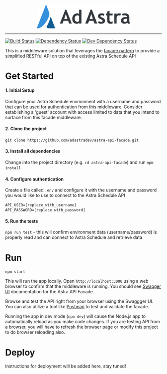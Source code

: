 <p align="center">
  <img width=300 src="assets/AdAstra_Logo.png">
</p>

***
[![Build Status](https://travis-ci.org/adastradev/astra-api-facade.svg?branch=master)](https://travis-ci.org/adastradev/astra-api-facade)
[![Dependency Status](https://david-dm.org/adastradev/astra-api-facade.svg)](https://david-dm.org/adastradev/astra-api-facade)
[![Dev Dependency Status](https://david-dm.org/adastradev/astra-api-facade/dev-status.svg)](https://david-dm.org/adastradev/astra-api-facade?type=dev)

This is a middleware solution that leverages the [facade pattern](https://en.wikipedia.org/wiki/Facade_pattern) to provide a simplified RESTful API on top of the existing Astra Schedule API

# Get Started

#### 1. Initial Setup

Configure your Astra Schedule envrionment with a username and password that can be used for authentication from this middleware. Consider establishing a 'guest' account with access limited to data that you intend to surface from this facade middleware.  

#### 2. Clone the project

`git clone https://github.com/adastradev/astra-api-facade.git`

#### 3. Install all dependencies
Change into the project directory (e.g. `cd astra-api-facade`) and run `npm install`

#### 4. Configure authentication

Create a file called `.env` and configure it with the username and password you would like to use to connect to the Astra Schedule API

```
API_USER=[replace_with_username]
API_PASSWORD=[replace with_password]
```

#### 5. Run the tests  
`npm run test` - this will confirm environment data (username/password) is properly read and can connect to Astra Schedule and retrieve data

# Run
`npm start`

This will run the app locally.  Open `http://localhost:3000` using a web browser to confirm that the middleware is running.  You should see [Swagger UI](https://github.com/swagger-api/swagger-ui) documentation for the Astra API Facade.  

Browse and test the API right from your browser using the Swaggger UI.  You can also utilize a tool like [Postman](https://www.getpostman.com/) to test and validate the facade.  

Running the app in dev mode (`npm dev`) will cause the Node.js app to automatically reload as you make code changes.  If you are testing API from a browser, you will have to refresh the browser page or modify this project to do browser reloading also.

# Deploy

Instructions for deployment will be added here, stay tuned!  

